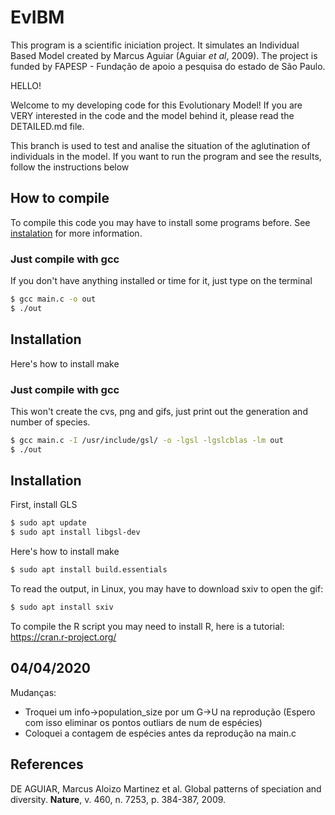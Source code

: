 # EvIBM

This program is a scientific iniciation project. It simulates an Individual Based Model created by Marcus Aguiar (Aguiar _et al_, 2009). The project is funded by FAPESP - Fundação de apoio a pesquisa do estado de São Paulo.

HELLO!

Welcome to my developing code for this Evolutionary Model! If you are VERY interested in the code and the model behind it, please read the DETAILED.md file.

This branch is used to test and analise the situation of the aglutination of individuals in the model. If you want to run the program and see the results, follow the instructions below

## How to compile

To compile this code you may have to install some programs before. See [instalation](#install) for more information.

### Just compile with gcc

If you don't have anything installed or time for it, just type on the terminal

```bash
$ gcc main.c -o out
$ ./out
```

## Installation <a name="install"></a>

Here's how to install make

### Just compile with gcc

This won't create the cvs, png and gifs, just print out the generation and number of species.

```bash
$ gcc main.c -I /usr/include/gsl/ -o -lgsl -lgslcblas -lm out
$ ./out
```

## Installation <a name="install"></a>

First, install GLS

~~~bash
$ sudo apt update
$ sudo apt install libgsl-dev
~~~

Here's how to install make

```bash
$ sudo apt install build.essentials
```

To read the output, in Linux, you may have to download sxiv to open the gif:
```bash
$ sudo apt install sxiv
```
To compile the R script you may need to install R, here is a tutorial: https://cran.r-project.org/

## 04/04/2020
Mudanças:

- Troquei um info->population_size por um G->U na reprodução (Espero com isso eliminar os pontos outliars de num de espécies)
- Coloquei a contagem de espécies antes da reprodução na main.c


## References

DE AGUIAR, Marcus Aloizo Martinez et al. Global patterns of speciation and diversity. **Nature**, v. 460, n. 7253, p. 384-387, 2009.
